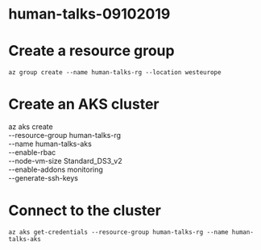# human-talks-09102019

# Create a resource group

`az group create --name human-talks-rg --location westeurope`

# Create an AKS cluster

az aks create \
    --resource-group human-talks-rg \
    --name human-talks-aks \
    --enable-rbac \
    --node-vm-size Standard_DS3_v2 \
    --enable-addons monitoring \
    --generate-ssh-keys
    
# Connect to the cluster

`az aks get-credentials --resource-group human-talks-rg --name human-talks-aks`
